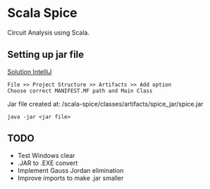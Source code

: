# Scala Spice

Circuit Analysis using Scala.

## Setting up jar file

[Solution IntelliJ](https://stackoverflow.com/questions/2025607/how-to-create-a-jar-file-or-export-jar-on-intellij-like-eclipse-java-archive-e)

```
File >> Project Structure >> Artifacts >> Add option
Choose correct MANIFEST.MF path and Main Class

```

Jar file created at: /scala-spice/classes/artifacts/spice_jar/spice.jar

```
java -jar <jar file>
```

## TODO
- Test Windows clear
- .JAR to .EXE convert
- Implement Gauss Jordan elimination
- Improve imports to make .jar smaller